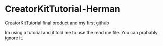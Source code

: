 # CreatorKitTutorial-Herman
CreatorKitTutorial final product and my first github

Im using a tutorial and it told me to use the read me file. You can probably ignore it.
